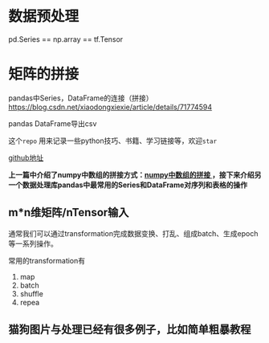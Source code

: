 # 数据预处理

pd.Series == np.array == tf.Tensor

# 矩阵的拼接


pandas中Series，DataFrame的连接（拼接）
https://blog.csdn.net/xiaodongxiexie/article/details/71774594

pandas DataFrame导出csv

 这个`repo` 用来记录一些python技巧、书籍、学习链接等，欢迎`star`

 [github地址](https://github.com/xiaodongxiexie/python-widget)

**上一篇中介绍了numpy中数组的拼接方式：[numpy中数组的拼接 ](http://blog.csdn.net/xiaodongxiexie/article/details/71774466)，接下来介绍另一个数据处理库pandas中最常用的Series和DataFrame对序列和表格的操作**













## m*n维矩阵/nTensor输入


通常我们可以通过transformation完成数据变换、打乱、组成batch、生成epoch等一系列操作。

常用的transformation有

1.  map
2.  batch
3.  shuffle
4.  repea










## 猫狗图片与处理已经有很多例子，比如简单粗暴教程









